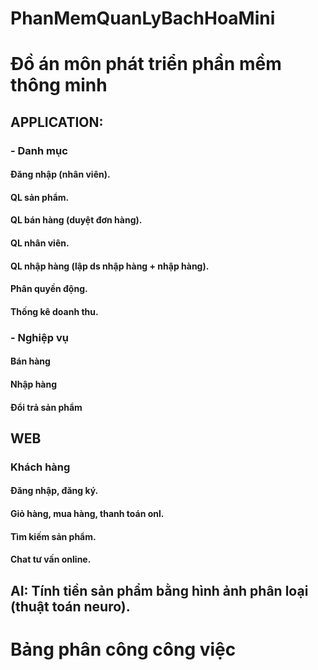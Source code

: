 # PhanMemQuanLyBachHoaMini
<h1>Đồ án môn phát triển phần mềm thông minh</h1>
<h2>APPLICATION:</h2>
<h3>-	Danh mục</h3>
<h4>Đăng nhập (nhân viên).</h4>
<h4>QL sản phẩm.</h4>
<h4>QL bán hàng (duyệt đơn hàng).</h4>
<h4>QL nhân viên.</h4>
<h4>QL nhập hàng (lập ds nhập hàng + nhập hàng).</h4>
<h4>Phân quyền động.</h4>
<h4>Thống kê doanh thu.</h4>
<h3>-	Nghiệp vụ</h3>
<h4>Bán hàng</h4>
<h4>Nhập hàng</h4>
<h4>Đổi trả sản phẩm</h4>
<h2>WEB</h2>
<h3>Khách hàng</h3>
<h4>Đăng nhập, đăng ký.</h4>
<h4>Giỏ hàng, mua hàng, thanh toán onl.</h4>
<h4>Tìm kiếm sản phẩm.</h4>
<h4>Chat tư vấn online.</h4>
<h2>AI: Tính tiền sản phẩm bằng hình ảnh phân loại (thuật toán neuro).</h2>
<h1>Bảng phân công công việc
</h1>

